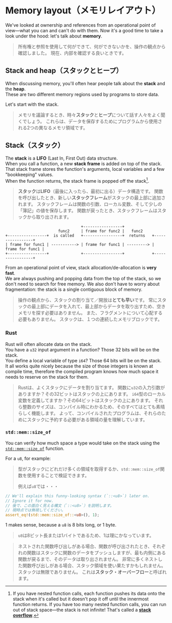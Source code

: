 # Memory layout（メモリレイアウト）

We've looked at ownership and references from an operational point of view—what you can and can't do with them.
Now it's a good time to take a look under the hood: let's talk about **memory**.

> 所有権と参照を使用して何ができて、何ができないかを、操作の観点から確認しました。
> 現在、内部を確認する良いときです。

## Stack and heap（スタックとヒープ）

When discussing memory, you'll often hear people talk about the **stack** and the **heap**.\
These are two different memory regions used by programs to store data.

Let's start with the stack.

> メモリを議論するとき、時々**スタック**と**ヒープ**について話す人々をよく聞くでしょう。
> これらは、データを保存するためにプログラムから使用される2つの異なるメモリ領域です。

## Stack（スタック）

The **stack** is a **LIFO** (Last In, First Out) data structure.\
When you call a function, a new **stack frame** is added on top of the stack. That stack frame stores
the function's arguments, local variables and a few "bookkeeping" values.\
When the function returns, the stack frame is popped off the stack[^stack-overflow].

> **スタック**は**LIFO**（最後に入ったら、最初に出る）データ構造です。
> 関数を呼び出したとき、新しい**スタックフレーム**がスタックの最上部に追加されます。
> スタックフレームは関数の引数、ローカル変数、そして少しの「簿記」の値を保存します。
> 関数が戻ったとき、スタックフレームはスタックから取り出されます。

```text
                                 +-----------------+
                       func2     | frame for func2 |   func2
+-----------------+  is called   +-----------------+  returns   +-----------------+
| frame for func1 | -----------> | frame for func1 | ---------> | frame for func1 |
+-----------------+              +-----------------+            +-----------------+
```

From an operational point of view, stack allocation/de-allocation is **very fast**.\
We are always pushing and popping data from the top of the stack, so we don't need to search for free memory.
We also don't have to worry about fragmentation: the stack is a single contiguous block of memory.

> 操作の観点から、スタックの割り当て／開放は**とても早い**です。
> 常にスタックの最上部にデータを入れて、最上部からデータを取り出すため、空きメモリを探す必要はありません。
> また、フラグメントについて心配する必要もありません。
> スタックは、１つの連続したメモリブロックです。

### Rust

Rust will often allocate data on the stack.\
You have a `u32` input argument in a function? Those 32 bits will be on the stack.\
You define a local variable of type `i64`? Those 64 bits will be on the stack.\
It all works quite nicely because the size of those integers is known at compile time, therefore
the compiled program knows how much space it needs to reserve on the stack for them.

> Rustは、よくスタックにデータを割り当てます。
> 関数に`u32`の入力引数がありますか？その32ビットはスタックの上にあります。
> `i64`型のローカル変数を定義してますか？その64ビットはスタックの上にあります。
> それら整数のサイズは、コンパイル時にわかるため、そのすべてはとても素晴らしく機能します。
> よって、コンパイルされたプログラムは、それらのためにスタックに予約する必要がある領域の量を理解しています。

### `std::mem::size_of`

You can verify how much space a type would take on the stack
using the [`std::mem::size_of`](https://doc.rust-lang.org/std/mem/fn.size_of.html) function.

For a `u8`, for example:

> 型がスタックにどれだけ多くの領域を取得するか、`std::mem::size_of`関数を使用することで検証できます。
>
> 例えば`u8`では・・・

```rust
// We'll explain this funny-looking syntax (`::<u8>`) later on.
// Ignore it for now.
// 後で、この面白く見える構文（`::<u8>`）を説明します。
// 現時点では無視してください。
assert_eq!(std::mem::size_of::<u8>(), 1);
```

1 makes sense, because a `u8` is 8 bits long, or 1 byte.

> `u8`は8ビット長または1バイトであるため、1は理にかなっています。

[^stack-overflow]: If you have nested function calls, each function pushes its data onto the stack when it's called but
it doesn't pop it off until the innermost function returns.
If you have too many nested function calls, you can run out of stack space—the stack is not infinite!
That's called a [**stack overflow**](https://en.wikipedia.org/wiki/Stack_overflow).

> ネストされた関数呼び出しがある場合、関数が呼び出されたとき、それぞれの関数はスタックに関数のデータをプッシュしますが、最も内側にある関数が戻るまで、そのデータは取り出されません。
> 非常に多くネストした関数呼び出しがある場合、スタック領域を使い果たすかもしれません。スタックは無限でありません。
> これは**スタック・オーバーフロー**と呼ばれます。
